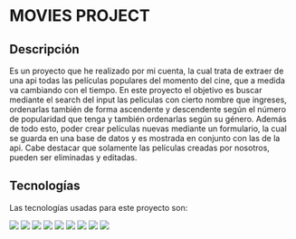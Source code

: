 # MOVIES PROJECT

## Descripción

Es un proyecto que he realizado por mi cuenta, la cual trata de extraer de una api todas las películas populares del momento del cine, que a medida va cambiando con el tiempo. En este proyecto el objetivo es buscar mediante el search del input las peliculas con cierto nombre que ingreses, ordenarlas también de forma ascendente y descendente según el número de popularidad que tenga y también ordenarlas según su género. Además de todo esto, poder crear películas nuevas mediante un formulario, la cual se guarda en una base de datos y es mostrada en conjunto con las de la api. Cabe destacar que solamente las películas creadas por nosotros, pueden ser eliminadas y editadas.


## Tecnologías

Las tecnologías usadas para este proyecto son:

![](https://upload.wikimedia.org/wikipedia/commons/thumb/6/61/HTML5_logo_and_wordmark.svg/2048px-HTML5_logo_and_wordmark.svg.png)
![](https://upload.wikimedia.org/wikipedia/commons/thumb/d/d5/CSS3_logo_and_wordmark.svg/1452px-CSS3_logo_and_wordmark.svg.png)
![](https://upload.wikimedia.org/wikipedia/commons/6/6a/JavaScript-logo.png)
![](https://upload.wikimedia.org/wikipedia/commons/thumb/a/a7/React-icon.svg/2300px-React-icon.svg.png)
![](https://e7.pngegg.com/pngimages/669/447/png-clipart-redux-react-javascript-freecodecamp-npm-others-miscellaneous-purple-thumbnail.png)
![](https://upload.wikimedia.org/wikipedia/commons/thumb/d/d9/Node.js_logo.svg/1200px-Node.js_logo.svg.png)
![](https://e7.pngegg.com/pngimages/925/447/png-clipart-express-js-node-js-javascript-mongodb-node-js-text-trademark.png)
![](https://upload.wikimedia.org/wikipedia/commons/thumb/2/29/Postgresql_elephant.svg/1200px-Postgresql_elephant.svg.png)
![](https://upload.wikimedia.org/wikipedia/commons/thumb/2/29/Postgresql_elephant.svg/1200px-Postgresql_elephant.svg.png)









